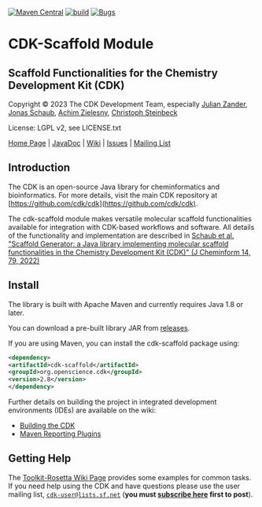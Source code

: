 [![Maven Central](https://maven-badges.herokuapp.com/maven-central/org.openscience.cdk/cdk-scaffold/badge.svg)](https://maven-badges.herokuapp.com/maven-central/org.openscience.cdk/cdk-scaffold) [![build](https://github.com/cdk/cdk-scaffold/actions/workflows/maven.yml/badge.svg)](https://github.com/cdk/cdk-scaffold/actions/workflows/maven.yml) [![Bugs](https://sonarcloud.io/api/project_badges/measure?project=cdk-scaffold&metric=bugs)](https://sonarcloud.io/summary/new_code?id=cdk-scaffold)

# CDK-Scaffold Module
## Scaffold Functionalities for the Chemistry Development Kit (CDK)
 
Copyright &copy; 2023 The CDK Development Team, especially
[Julian Zander](mailto:zanderjulian@gmx.de),
[Jonas Schaub](mailto:jonas.schaub@uni-jena.de),
[Achim Zielesny](mailto:achim.zielesny@w-hs.de),
[Christoph Steinbeck](mailto:christoph.steinbeck@uni-jena.de)

License: LGPL v2, see LICENSE.txt

[Home Page](https://cdk.github.io/) | [JavaDoc](http://cdk.github.io/cdk-scaffold/latest/docs/api/index.html?overview-summary.html) | [Wiki](https://github.com/cdk/cdk-scaffold/wiki) | [Issues](https://github.com/cdk/cdk-scaffold/issues) | [Mailing List](https://sourceforge.net/projects/cdk/lists/cdk-user)

## Introduction

The CDK is an open-source Java library for cheminformatics and bioinformatics. For more details, visit the main CDK repository
at [https://github.com/cdk/cdk](https://github.com/cdk/cdk).

The cdk-scaffold module makes versatile molecular scaffold functionalities available for integration with CDK-based workflows 
and software. All details of the functionality and implementation are described in <a href="https://doi.org/10.1186/s13321-022-00656-x"> 
Schaub et al. "Scaffold Generator: a Java library implementing molecular scaffold functionalities in the Chemistry Development Kit (CDK)" (J Cheminform 14, 79, 2022)</a><p>

## Install

The library is built with Apache Maven and currently requires Java 1.8 or later.

You can download a pre-built library JAR from [releases](https://github.com/cdk/cdk-scaffold/releases). 

If you are using Maven, you can install the cdk-scaffold package using:

```xml
<dependency>
<artifactId>cdk-scaffold</artifactId>
<groupId>org.openscience.cdk</groupId>
<version>2.8</version>
</dependency>
```

Further details on building the project in integrated development environments (IDEs) are available on the wiki:
 * [Building the CDK](https://github.com/cdk/cdk/wiki/Building-CDK)
 * [Maven Reporting Plugins](https://github.com/cdk/cdk/wiki/Maven-Reporting-Plugins)

## Getting Help

The [Toolkit-Rosetta Wiki Page](https://github.com/cdk/cdk/wiki/Toolkit-Rosetta) provides some examples for common tasks. If you need help using the CDK and have questions please use the user mailing list, [``cdk-user@lists.sf.net``](mailto:cdk-user@lists.sf.net) (**you must [subscribe here]( https://sourceforge.net/projects/cdk/lists/cdk-user) first to post**).